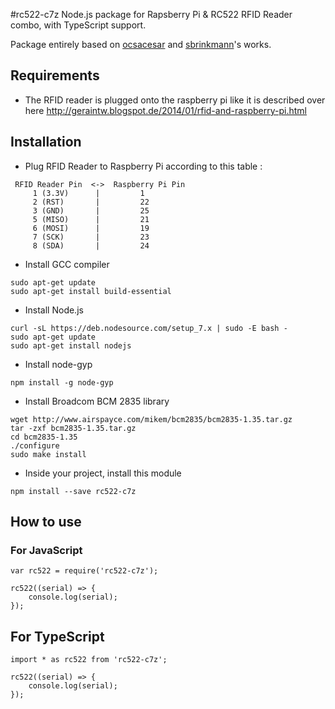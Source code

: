 #rc522-c7z
Node.js package for Rapsberry Pi & RC522 RFID Reader combo, with TypeScript support.

Package entirely based on [ocsacesar](https://github.com/ocsacesar/rc522) and [sbrinkmann](https://github.com/sbrinkmann/rc522-rfid)'s works.

## Requirements
- The RFID reader is plugged onto the raspberry pi like it is described over here http://geraintw.blogspot.de/2014/01/rfid-and-raspberry-pi.html


## Installation
- Plug RFID Reader to Raspberry Pi according to this table :
```
 RFID Reader Pin  <->  Raspberry Pi Pin 
     1 (3.3V)      |         1           
     2 (RST)       |         22          
     3 (GND)       |         25          
     5 (MISO)      |         21          
     6 (MOSI)      |         19          
     7 (SCK)       |         23          
     8 (SDA)       |         24          
```

- Install GCC compiler 
```
sudo apt-get update
sudo apt-get install build-essential
```

- Install Node.js 
```
curl -sL https://deb.nodesource.com/setup_7.x | sudo -E bash -
sudo apt-get update
sudo apt-get install nodejs
```

- Install node-gyp 
```
npm install -g node-gyp
```

- Install Broadcom BCM 2835 library
```
wget http://www.airspayce.com/mikem/bcm2835/bcm2835-1.35.tar.gz
tar -zxf bcm2835-1.35.tar.gz
cd bcm2835-1.35
./configure
sudo make install
```

- Inside your project, install this module
```
npm install --save rc522-c7z
```

## How to use 
### For JavaScript
```
var rc522 = require('rc522-c7z');

rc522((serial) => {
	console.log(serial);
});
```

## For TypeScript
```
import * as rc522 from 'rc522-c7z';

rc522((serial) => {
	console.log(serial);
});
```